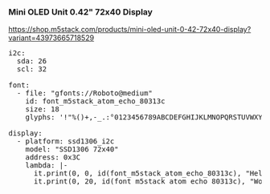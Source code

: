### Mini OLED Unit 0.42" 72x40 Display

https://shop.m5stack.com/products/mini-oled-unit-0-42-72x40-display?variant=43973665718529

<pre>
i2c:
  sda: 26
  scl: 32

font:
  - file: "gfonts://Roboto@medium"
    id: font_m5stack_atom_echo_80313c
    size: 18
    glyphs: '!"%()+,-_.:°0123456789ABCDEFGHIJKLMNOPQRSTUVWXYZ abcdefghijklmnopqrstuvwxyz/³µ'

display:
  - platform: ssd1306_i2c
    model: "SSD1306 72x40"
    address: 0x3C
    lambda: |-
      it.print(0, 0, id(font_m5stack_atom_echo_80313c), "Hello");
      it.print(0, 20, id(font_m5stack_atom_echo_80313c), "World!");
</pre>